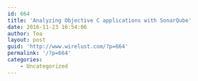 ```yaml
---
id: 664
title: 'Analyzing Objective C applications with SonarQube'
date: 2016-11-23 16:54:06
author: Tea
layout: post
guid: 'http://www.wirelust.com/?p=664'
permalink: '/?p=664'
categories:
    - Uncategorized
---
```


